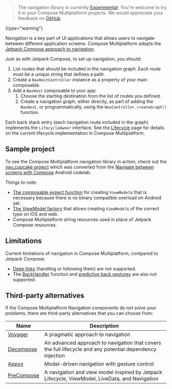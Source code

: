 [//]: # (title: Navigation and routing)

> The navigation library is currently [Experimental](supported-platforms.md#core-kotlin-multiplatform-technology-stability-levels).
> You're welcome to try it in your Compose Multiplatform projects.
> We would appreciate your feedback on [GitHub](https://github.com/JetBrains/compose-multiplatform/issues).
>
{type="warning"}

Navigation is a key part of UI applications that allows users to navigate between different application screens.
Compose Multiplatform adopts the [Jetpack Compose approach to navigation](https://developer.android.com/guide/navigation/design#frameworks).

Just as with Jetpack Compose, to set up navigation, you should:
1. List routes that should be included in the navigation graph. Each route must be a unique string that defines a path.
2. Create a `NavHostController` instance as a property of your main composable.
3. Add a `NavHost` composable to your app:
   1. Choose the starting destination from the list of routes you defined.
   2. Create a navigation graph, either directly, as part of adding the `NavHost`, or programmatically, using the
     `NavController.createGraph()` function.

Each back stack entry (each navigation route included in the graph) implements the `LifecycleOwner` interface.
See the [Lifecycle](compose-lifecycle.md) page for details on the current lifecycle implementation in Compose Multiplatform. 

## Sample project

To see the Compose Multiplatform navigation library in action, check out the [nav_cupcake project](https://github.com/MatkovIvan/nav_cupcake)
which was converted from the [Navigate between screens with Compose](https://developer.android.com/codelabs/basic-android-kotlin-compose-navigation#0)
Android codelab.

Things to note:
* [The composable expect function](https://github.com/MatkovIvan/nav_cupcake/blob/master/composeApp/src/commonMain/kotlin/com/matkovivan/nav_cupcake/ViewModels.kt)
  for creating `ViewModel`s that is necessary because there is no binary compatible overload on Android yet.
* [The ViewModel factory](https://github.com/MatkovIvan/nav_cupcake/blob/master/composeApp/src/jbMain/kotlin/com/matkovivan/nav_cupcake/ViewModels.jb.kt)
  that allows creating `ViewModel`s of the correct type on iOS and web.
* Compose Multiplatform string resources used in place of Jetpack Compose resources.

## Limitations

Current limitations of navigation in Compose Multiplatform, compared to Jetpack Compose:
* [Deep links](https://developer.android.com/guide/navigation/design/deep-link) (handling or following them) are not supported.
* The [BackHandler](https://developer.android.com/develop/ui/compose/libraries#handling_the_system_back_button) function
  and [predictive back gestures](https://developer.android.com/guide/navigation/custom-back/predictive-back-gesture)
  are also not supported.

<!-- A switch between different screens of the app makes it change its state from Resumed to Started. "Resumed" is also described
as "settled": the act of navigation is considered finished when the new screen is prepared and active. -->

## Third-party alternatives

If the Compose Multiplatform Navigation components do not solve your problems,
there are third-party alternatives that you can choose from:

| Name                                                | Description                                                                                              |
|-----------------------------------------------------|----------------------------------------------------------------------------------------------------------|
| [Voyager](https://voyager.adriel.cafe)              | A pragmatic approach to navigation                                                                       |
| [Decompose](https://arkivanov.github.io/Decompose/) | An advanced approach to navigation that covers the full lifecycle and any potential dependency injection |
| [Appyx](https://bumble-tech.github.io/appyx/)       | Model-driven navigation with gesture control                                                             |
| [PreCompose](https://tlaster.github.io/PreCompose/) | A navigation and view model inspired by Jetpack Lifecycle, ViewModel, LiveData, and Navigation           |
